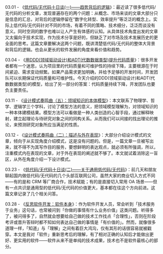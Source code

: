 03.01 - 《[低代码/无代码十日谈(一)——趋势背后的逻辑](https://zhuanlan.zhihu.com/p/470015215)》：最近读了很多低代码/无代码的分析文章，发现普遍存在的两个问题：从概念、市场来谈的文章大部分只是信息的汇总，对背后的逻辑停留在“数字化转型、效率提升”等泛泛的概念上。实际上低代码/无代码针对不同的市场，有着不同的策略、技术细分，泛泛而谈没有意义。同时空洞的数字也难以让人产生有体感的认知。从具体技术角度出发的文章又太偏向于技术实现，作为技术分享是好的，但缺乏了对市场及技术发展历史的更全面的思考。这篇文章要解决这两个问题，既讲清楚低代码/无代码的整体大背景和背后的逻辑。也会从更长的软件发展的角度来看价值和趋势。

03.04 - 《[用DDD(领域驱动设计)和ADT(代数数据类型)提升代码质量](https://mp.weixin.qq.com/s/UaJ56G_Vdx6__6ximfP47A)》：很多开发者都有一个迷思，认为项目里的代码质量和可维护性的持续下降，主要根源在于时间紧迫、需求变动频繁。如果产品需求更加明确，并给予足够的开发时间，开发团队可以长期保证代码质量和可维护性。今天介绍的DDD(领域驱动设计)和ADT(代数数据类型)的模型，给出了另一部分的答案：代码质量持续下降，开发团队也要负主要责任。

03.11 - 《[设计模式奏鸣曲（五）：领域知识的本体模型](https://zhuanlan.zhihu.com/p/38871295)》：本文联系了物理学、哲学、逻辑学三个学科，讨论了模型方法的意义，把领域模型理解为，对领域知识的一种本体建模结果。模型方法可以看做是一种人类创造的心智手段，通过解释映射，建立起理论与待研究对象之间的同构关系。从而我们可以间接的找出理论的推论，来预测研究对象所应当满足的性质。

03.12 - 《[设计模式奏鸣曲（二）：描述与外在表现](https://zhuanlan.zhihu.com/p/38636042)》：大部分介绍设计模式的文章，倾向于从实现角度介绍模式，这是没有问题的。但是，一篇文章一旦被写出来，就不得不为其写作目的服务，要想鲜明的表达观点，就必须有所强调，所以，注重模式内在表现的文章，对于外在表现的阐述就不够了。本文就试着消除这一盲区，从外在角度介绍一下设计模式。

03.23 - 《[低代码/无代码十日谈(二)——关于通用低代码/无代码](https://zhuanlan.zhihu.com/p/485573967)》：前几天和朋友聊起国内做低代码/无代码的几个头部互联网公司，虽然大家的商业切入方式不同——有的是和 CRM 等厂商合作，技术赋能；有的是直接切入常用 OA 场景——但有一点共识是通用型的低代码/无代码的价值更大，基本都在往这个方向前进。这篇文章记录了几个相关问答。

03.28 - 《[反思软件开发：软件本身](https://ourai.ws/posts/rethink-software/)》：作为软件开发人员，常会听到「技术服务于业务」这句话，也常被问到「你做的事情有什么业务价值」这类问题。听得多了，被问得多了，自然就会想要给自己做的技术工作找点「合理性」，否则在阶段考评或晋升答辩时都不知如何表达自己做的事情是「有价值的」。然而，就像很多道理一样，「知道」与「理解」之间有着巨大鸿沟，仅有其形的话很容易就被戳穿。本文是我对「软件」重新思考后的理解，有了相对正确的认知后才能做出更好、更实用的软件——软件从来不是单纯的技术成果，技术也不是软件最核心的部分。
